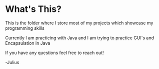 # What's This?

This is the folder where I store most of my projects which showcase my programming skills 

Currently I am practicing with Java and I am trying to practice GUI's and Encapsulation in Java

If you have any questions feel free to reach out!

-Julius
